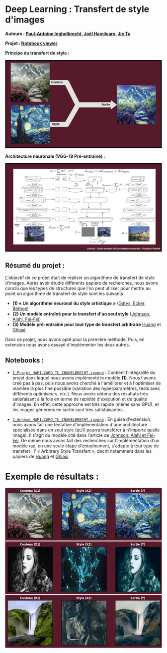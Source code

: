 # Deep Learning : Transfert de style d'images


**Auteurs : [Paul-Antoine Inghelbrecht](https://github.com/NotGluGlu), [Joël Hamilcaro](https://github.com/Joel-Hamilcaro/), [Jie Tu](https://github.com/jie-tu)**

**Projet : [Notebook viewer](https://nbviewer.org/github/JJPA-Project/Image-Style-Transfer/blob/main/1_Projet_HAMILCARO_TU_INGHELBRECHT.ipynb)**

**Principe du transfert de style :**

![EXPLANATORY IMAGE](res/01-explanatory_image.png)

**Architecture neuronale (VGG-19 Pré-entrainé) :**

![VGG-19](res/02-architecture.png)

## Résumé du projet :

L'objectif de ce projet était de réaliser un algorithme de transfert de style d'images. Après avoir étudié différents papiers de recherches, nous avons conclu que les types de structures que l'on peut utiliser pour mettre au point un algorithme de transfert de style sont les suivants :

- **(1) « Un algorithme neuronal du style artistique »** ([Gatys, Ecker, Bethge](https://arxiv.org/abs/1508.06576))
- **(2) Un modèle entraîné pour le transfert d'un seul style** ([Johnson, Alahi, Fei-Fei](https://arxiv.org/abs/1603.08155))
- **(3) Modèle pré-entraîné pour tout type de transfert arbitraire** [Huang](https://arxiv.org/abs/1703.06868) et [Ghiasi](https://arxiv.org/abs/1705.06830).

Dans ce projet, nous avons opté pour la première méthode. Puis, en extension nous avons essayé d'implémenter les deux autres.

## Notebooks :

- [`1_Projet_HAMILCARO_TU_INGHELBRECHT.ipypnb`](https://nbviewer.org/github/JJPA-Project/Image-Style-Transfer/blob/main/1_Projet_HAMILCARO_TU_INGHELBRECHT.ipynb) : Contient l'intégralité du projet dans lequel nous avons implémenté le modèle **(1)**. Nous l'avons créé pas à pas, puis nous avons cherché à l'améliorer et à l'optimiser de manière la plus fine possible (variation des hyperparamètres, tests avec différents optimiseurs, etc.). Nous avons obtenu des résultats très satisfaisant à la fois en terme de rapidité d'exécution et de qualité d'images. En effet, cette approche est très rapide (même sans GPU), et les images générées en sortie sont très satisfaisantes.

- [`2_Annexe_HAMILCARO_TU_INGHELBRECHT.ipypnb`](https://nbviewer.org/github/JJPA-Project/Image-Style-Transfer/blob/main/2_Annexe_HAMILCARO_TU_INGHELBRECHT.ipynb) : En guise d'extension, nous avons fait une tentative d'implémentation d'une architecture spécialisée dans un seul style (qu'il pourra transférer à n'importe quelle image). Il s'agit du modèle cité dans l'article de [Johnson, Alahi et Fei-Fei](https://arxiv.org/abs/1603.08155). De même nous avons fait des recherches sur l'implémentation d'un modèle qui, en une seule étape d'entraînement, s'adapte à tout type de transfert : l' « Arbitrary Style Transfert », décrit notamment dans les papiers de [Huang](https://arxiv.org/abs/1703.06868) et [Ghiasi](https://arxiv.org/abs/1705.06830).

# Exemple de résultats :

![EXEMPLE 00](res/example_00.png)
![EXEMPLE 01](res/example_01.png)
![EXEMPLE 02](res/example_02.png)
